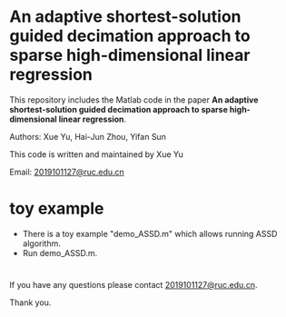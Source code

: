 # An adaptive shortest-solution guided decimation approach to sparse high-dimensional linear regression
This repository includes the Matlab code in the paper **An adaptive shortest-solution guided decimation approach to sparse high-dimensional linear regression**.

Authors: Xue Yu, Hai-Jun Zhou, Yifan Sun

This code is written and maintained by Xue Yu  

Email: 2019101127@ruc.edu.cn

# toy example
- There is a toy example "demo_ASSD.m" which allows running ASSD algorithm. 
- Run demo_ASSD.m.
  
# 
If you have any questions please contact 2019101127@ruc.edu.cn.  

Thank you.
